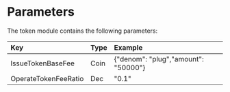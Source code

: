 <!--
order: 4
-->

# Parameters

The token module contains the following parameters:

| Key                  | Type | Example                              |
| :----------------    | :--- | :----------------------------------- |
| IssueTokenBaseFee    | Coin | {"denom": "plug","amount": "50000"} |
| OperateTokenFeeRatio | Dec  | "0.1"                                |
